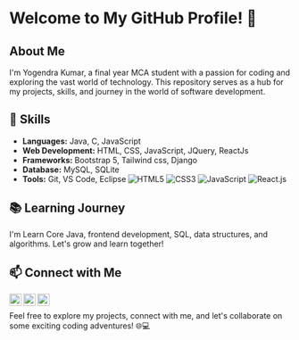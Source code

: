 # Welcome to My GitHub Profile! 👋

## About Me

I'm Yogendra Kumar, a final year MCA student with a passion for coding and exploring the vast world of technology. This repository serves as a hub for my projects, skills, and journey in the world of software development.

## 🔧 Skills

- **Languages:** Java, C, JavaScript
- **Web Development:** HTML, CSS, JavaScript, JQuery, ReactJs
- **Frameworks:** Bootstrap 5, Tailwind css, Django
- **Database:** MySQL, SQLite
- **Tools:** Git, VS Code, Eclipse
![HTML5](https://img.shields.io/badge/HTML5-E34F26?style=for-the-badge&logo=html5&logoColor=white)
![CSS3](https://img.shields.io/badge/CSS3-1572B6?style=for-the-badge&logo=css3&logoColor=white)
![JavaScript](https://img.shields.io/badge/JavaScript-323330?style=for-the-badge&logo=javascript&logoColor=F7DF1E)
![React.js](https://img.shields.io/badge/React.js-white?style=for-the-badge&logo=react)



## 📚 Learning Journey

I'm Learn Core Java, frontend development, SQL, data structures, and algorithms. Let's grow and learn together!



## 📫 Connect with Me

[<img align="left" alt="LinkedIn" width="22px" src="https://img.icons8.com/color/48/000000/linkedin.png" />](https://www.linkedin.com/in/yogendra-yadav-269692273/)
[<img align="left" alt="Twitter" width="22px" src="https://img.icons8.com/color/48/000000/twitter.png" />](https://twitter.com/) 
[<img align="left" alt="Email" width="22px" src="https://img.icons8.com/color/48/000000/gmail.png" />](yogiads74@gmail.com)

<br />


Feel free to explore my projects, connect with me, and let's collaborate on some exciting coding adventures! 🌐💻
